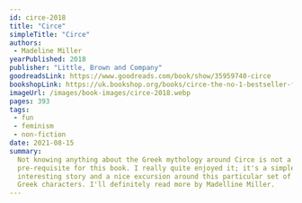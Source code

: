 ```yaml
---
id: circe-2018
title: "Circe"
simpleTitle: "Circe"
authors: 
 - Madeline Miller
yearPublished: 2018
publisher: "Little, Brown and Company"
goodreadsLink: https://www.goodreads.com/book/show/35959740-circe
bookshopLink: https://uk.bookshop.org/books/circe-the-no-1-bestseller-from-the-author-of-the-song-of-achilles/9781408890042
imageUrl: /images/book-images/circe-2018.webp
pages: 393
tags: 
 - fun 
 - feminism 
 - non-fiction
date: 2021-08-15
summary: 
  Not knowing anything about the Greek mythology around Circe is not a
  pre-requisite for this book. I really quite enjoyed it; it's a simple,
  interesting story and a nice excursion around this particular set of
  Greek characters. I'll definitely read more by Madelline Miller.
---
```


